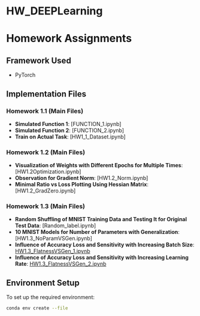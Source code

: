 # HW_DEEPLearning
# Homework Assignments

## Framework Used
- PyTorch

## Implementation Files

### Homework 1.1 (Main Files)
- **Simulated Function 1**: [FUNCTION_1.ipynb]
- **Simulated Function 2**: [FUNCTION_2.ipynb]
- **Train on Actual Task**: [HW1_1_Dataset.ipynb]

### Homework 1.2 (Main Files)
- **Visualization of Weights with Different Epochs for Multiple Times**: [HW1.2Optimization.ipynb]
- **Observation for Gradient Norm**: [HW1.2_Norm.ipynb]
- **Minimal Ratio vs Loss Plotting Using Hessian Matrix**: [HW1.2_GradZero.ipynb]

### Homework 1.3 (Main Files)
- **Random Shuffling of MNIST Training Data and Testing It for Original Test Data**: [Random_label.ipynb]
- **10 MNIST Models for Number of Parameters with Generalization**: [HW1.3_NoParamVSGen.ipynb]
- **Influence of Accuracy Loss and Sensitivity with Increasing Batch Size**: [HW1.3_FlatnessVSGen_1.ipynb](link-to-file)
- **Influence of Accuracy Loss and Sensitivity with Increasing Learning Rate**: [HW1.3_FlatnessVSGen_2.ipynb](link-to-file)

## Environment Setup
To set up the required environment:
```bash
conda env create --file 
